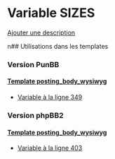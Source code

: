 # Variable SIZES
[Ajouter une description](https://fa-tvars.appspot.com/SIZES)

n## Utilisations dans les templates

### Version PunBB

#### [Template posting_body_wysiwyg](punbb/posting_body_wysiwyg.md)
* [Variable à la ligne 349](../punbb/posting_body_wysiwyg.tpl#L349)

### Version phpBB2

#### [Template posting_body_wysiwyg](subsilver/posting_body_wysiwyg.md)
* [Variable à la ligne 403](../subsilver/posting_body_wysiwyg.tpl#L403)